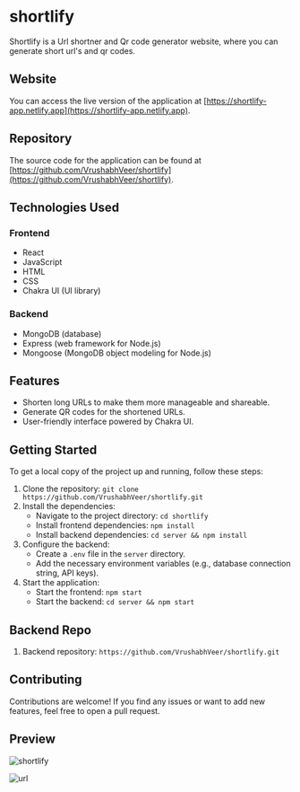 # shortlify
Shortlify is a Url shortner and Qr code generator website, where you can generate short url's and qr codes.

## Website

You can access the live version of the application at [https://shortlify-app.netlify.app](https://shortlify-app.netlify.app).

## Repository

The source code for the application can be found at [https://github.com/VrushabhVeer/shortlify](https://github.com/VrushabhVeer/shortlify).

## Technologies Used

### Frontend

- React
- JavaScript
- HTML
- CSS
- Chakra UI (UI library)

### Backend

- MongoDB (database)
- Express (web framework for Node.js)
- Mongoose (MongoDB object modeling for Node.js)

## Features

- Shorten long URLs to make them more manageable and shareable.
- Generate QR codes for the shortened URLs.
- User-friendly interface powered by Chakra UI.

## Getting Started

To get a local copy of the project up and running, follow these steps:

1. Clone the repository: `git clone https://github.com/VrushabhVeer/shortlify.git`
2. Install the dependencies:
   - Navigate to the project directory: `cd shortlify`
   - Install frontend dependencies: `npm install`
   - Install backend dependencies: `cd server && npm install`
3. Configure the backend:
   - Create a `.env` file in the `server` directory.
   - Add the necessary environment variables (e.g., database connection string, API keys).
4. Start the application:
   - Start the frontend: `npm start`
   - Start the backend: `cd server && npm start`
     
## Backend Repo
1. Backend repository: `https://github.com/VrushabhVeer/shortlify.git`

## Contributing

Contributions are welcome! If you find any issues or want to add new features, feel free to open a pull request.

## Preview

![shortlify](https://github.com/VrushabhVeer/shortlify/assets/99570200/ea137480-4e9f-497c-9f02-4dc951c7f514)

![url](https://github.com/VrushabhVeer/shortlify/assets/99570200/2cc475aa-ead8-4782-b969-c3d14b2cc8d1)
